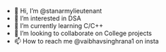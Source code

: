 - 👋 Hi, I’m @stanarmylieutenant
- 👀 I’m interested in DSA
- 🌱 I’m currently learning C/C++
- 💞️ I’m looking to collaborate on College projects
- 📫 How to reach me @vaibhavsinghrana1 on insta
<!---
stanarmylieutenant/stanarmylieutenant is a ✨ special ✨ repository because its `README.md` (this file) appears on your GitHub profile.
You can click the Preview link to take a look at your changes.
--->
